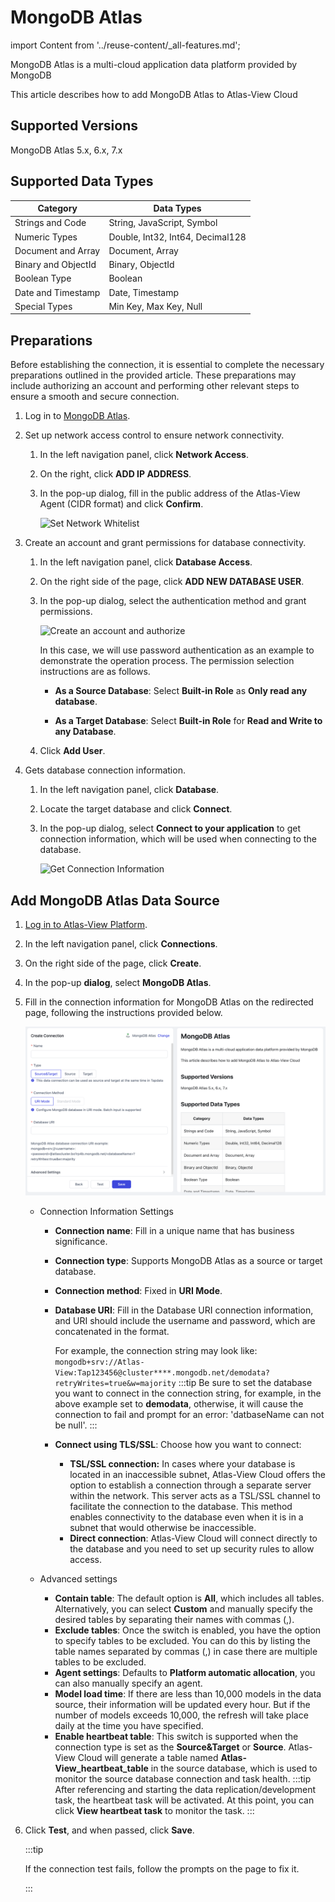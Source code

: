 # MongoDB Atlas

import Content from '../reuse-content/_all-features.md';

<Content />

MongoDB Atlas is a multi-cloud application data platform provided by MongoDB

This article describes how to add MongoDB Atlas to Atlas-View Cloud


## Supported Versions
MongoDB Atlas 5.x, 6.x, 7.x

## Supported Data Types
| Category            | Data Types                       |
| ------------------- | -------------------------------- |
| Strings and Code    | String, JavaScript, Symbol       |
| Numeric Types       | Double, Int32, Int64, Decimal128 |
| Document and Array  | Document, Array                  |
| Binary and ObjectId | Binary, ObjectId                 |
| Boolean Type        | Boolean                          |
| Date and Timestamp  | Date, Timestamp                  |
| Special Types       | Min Key, Max Key, Null           |


## Preparations
Before establishing the connection, it is essential to complete the necessary preparations outlined in the provided article. These preparations may include authorizing an account and performing other relevant steps to ensure a smooth and secure connection.

1. Log in to [MongoDB Atlas](https://cloud.mongodb.com/v2).

2. Set up network access control to ensure network connectivity.

   1. In the left navigation panel, click **Network Access**.

   2. On the right, click **ADD IP ADDRESS**.

   3. In the pop-up dialog, fill in the public address of the Atlas-View Agent (CIDR format) and click **Confirm**.

      ![Set Network Whitelist](../images/atlas_add_ip_address.png)

3. Create an account and grant permissions for database connectivity.

   1. In the left navigation panel, click **Database Access**.

   2. On the right side of the page, click **ADD NEW DATABASE USER**.

   3. In the pop-up dialog, select the authentication method and grant permissions.

      ![Create an account and authorize](../images/atlas_create_user.png)

      In this case, we will use password authentication as an example to demonstrate the operation process. The permission selection instructions are as follows.

      * **As a Source Database**: Select **Built-in Role** as **Only read any database**.

      * **As a Target Database**: Select **Built-in Role** for **Read and Write to any Database**.

   4. Click **Add User**.

4. Gets database connection information.

   1. In the left navigation panel, click **Database**.

   2. Locate the target database and click **Connect**.

   3. In the pop-up dialog, select **Connect to your application** to get connection information, which will be used when connecting to the database.

      ![Get Connection Information](../images/atlas_obtain_connection.png)

## Add MongoDB Atlas Data Source

1. [Log in to Atlas-View Platform](../user-guide/log-in.md).

2. In the left navigation panel, click **Connections**.

3. On the right side of the page, click **Create**.

4. In the pop-up **dialog**, select **MongoDB Atlas**.

5. Fill in the connection information for MongoDB Atlas on the redirected page, following the instructions provided below.

   ![MongoDB Connection Example](../images/connect_atlas.jpg)

   * Connection Information Settings

      * **Connection name**: Fill in a unique name that has business significance.

      * **Connection type**: Supports MongoDB Atlas as a source or target database.

      * **Connection method**: Fixed in **URI Mode**.

      * **Database URI**: Fill in the Database URI connection information, and URI should include the username and password, which are concatenated in the format.

        For example, the connection string may look like: ` mongodb+srv://Atlas-View:Tap123456@cluster****.mongodb.net/demodata?retryWrites=true&w=majority`
        :::tip
        Be sure to set the database you want to connect in the connection string, for example, in the above example set to **demodata**, otherwise, it will cause the connection to fail and prompt for an error: 'datbaseName can not be null'.
        :::

      * **Connect using TLS/SSL**: Choose how you want to connect:

         * **TSL/SSL connection:** In cases where your database is located in an inaccessible subnet, Atlas-View Cloud offers the option to establish a connection through a separate server within the network. This server acts as a TSL/SSL channel to facilitate the connection to the database. This method enables connectivity to the database even when it is in a subnet that would otherwise be inaccessible.
         * **Direct connection**: Atlas-View Cloud will connect directly to the database and you need to set up security rules to allow access.

   * Advanced settings
      * **Contain table**: The default option is **All**, which includes all tables. Alternatively, you can select **Custom** and manually specify the desired tables by separating their names with commas (,).
      * **Exclude tables**: Once the switch is enabled, you have the option to specify tables to be excluded. You can do this by listing the table names separated by commas (,) in case there are multiple tables to be excluded.
      * **Agent settings**: Defaults to **Platform automatic allocation**, you can also manually specify an agent.
      * **Model load time**: If there are less than 10,000 models in the data source, their information will be updated every hour. But if the number of models exceeds 10,000, the refresh will take place daily at the time you have specified.
      * **Enable heartbeat table**: This switch is supported when the connection type is set as the **Source&Target** or **Source**. Atlas-View Cloud will generate a table named **Atlas-View_heartbeat_table** in the source database, which is used to monitor the source database connection and task health.
        :::tip
        After referencing and starting the data replication/development task, the heartbeat task will be activated. At this point, you can click **View heartbeat task** to monitor the task.
        :::

6. Click **Test**, and when passed, click **Save**.

   :::tip

   If the connection test fails, follow the prompts on the page to fix it.

   :::
